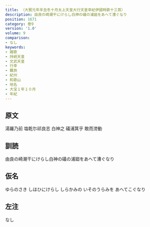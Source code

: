 ```yaml
---
title: （大寳元年辛丑冬十月太上天皇大行天皇幸紀伊國時歌十三首）
description: 由良の崎潮干にけらし白神の礒の浦廻をあへて漕ぐなり
position: 1671
category: 巻9
version: '1.0'
volume: 9
comparison:
- なし
keywords:
- 雑歌
- 持統天皇
- 文武天皇
- 行幸
- 羈旅
- 紀州
- 和歌山
- 地名
- 大宝１年１０月
- 年紀
---
```


## 原文

湯羅乃前 塩乾尓祁良志 白神之 礒浦箕乎 敢而滂動

## 訓読

由良の崎潮干にけらし白神の礒の浦廻をあへて漕ぐなり

## 仮名

ゆらのさき しほひにけらし しらかみの いそのうらみを あへてこぐなり

## 左注

なし
